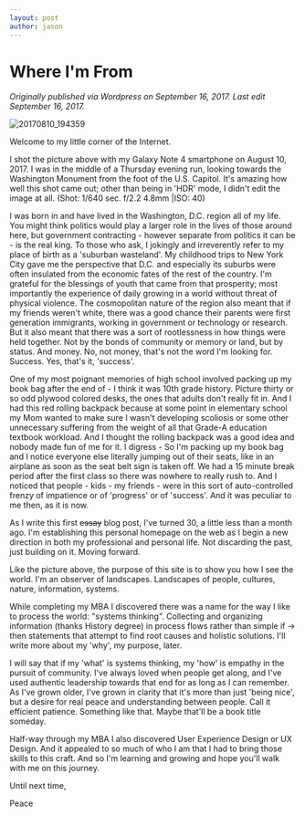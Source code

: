 ```yaml
---
layout: post
author: jason
---
```


# Where I'm From

*Originally published via Wordpress on September 16, 2017.*
*Last edit September 16, 2017.*

![20170810_194359](2017-09-16-where-im-from.assets/20170810_194359.jpg)

Welcome to my little corner of the Internet.

I shot the picture above with my Galaxy Note 4 smartphone on August 10, 2017.  I was in the middle of a Thursday evening run, looking towards the Washington Monument from the foot of the U.S. Capitol.  It's amazing how well this shot came out; other than being in 'HDR' mode, I didn't edit the image at all.  (Shot: 1/640 sec. f/2.2 4.8mm |ISO: 40)

I was born in and have lived in the Washington, D.C. region all of my life.  You might think politics would play a larger role in the lives of those around here, but government contracting - however separate from politics it can be - is the real king.  To those who ask, I jokingly and irreverently refer to my place of birth as a 'suburban wasteland'.  My childhood trips to New York City gave me the perspective that D.C. and especially its suburbs were often insulated from the economic fates of the rest of the country.  I'm grateful for the blessings of youth that came from that prosperity; most importantly the experience of daily growing in a world without threat of physical violence.  The cosmopolitan nature of the region also meant that if my friends weren't white, there was a good chance their parents were first generation immigrants, working in government or technology or research.  But it also meant that there was a sort of rootlessness in how things were held together.  Not by the bonds of community or memory or land, but by status.  And money.  No, not money, that's not the word I'm looking for.  Success.  Yes, that's it, 'success'.

One of my most poignant memories of high school involved packing up my book bag after the end of - I think it was 10th grade history.  Picture thirty or so odd plywood colored desks, the ones that adults don't really fit in.  And I had this red rolling backpack because at some point in elementary school my Mom wanted to make sure I wasn't developing scoliosis or some other unnecessary suffering from the weight of all that Grade-A education textbook workload.  And I thought the rolling backpack was a good idea and nobody made fun of me for it.  I digress - So I'm packing up my book bag and I notice everyone else literally jumping out of their seats, like in an airplane as soon as the seat belt sign is taken off.  We had a 15 minute break period after the first class so there was nowhere to really rush to.  And I noticed that people - kids - my friends - were in this sort of auto-controlled frenzy of impatience or of 'progress' or of 'success'.  And it was peculiar to me then, as it is now.

As I write this first ~~essay~~ blog post, I've turned 30, a little less than a month ago.  I'm establishing this personal homepage on the web as I begin a new direction in both my professional and personal life.  Not discarding the past, just building on it.  Moving forward.

Like the picture above, the purpose of this site is to show you how I see the world.  I'm an observer of landscapes.  Landscapes of people, cultures, nature, information, systems.

While completing my MBA I discovered there was a name for the way I like to process the world: "systems thinking".  Collecting and organizing information (thanks History degree) in process flows rather than simple if -> then statements that attempt to find root causes and holistic solutions.  I'll write more about my 'why', my purpose, later.

I will say that if my 'what' is systems thinking, my 'how' is empathy in the pursuit of community.  I've always loved when people get along, and I've used authentic leadership towards that end for as long as I can remember.  As I've grown older, I've grown in clarity that it's more than just 'being nice', but a desire for real peace and understanding between people.  Call it efficient patience.  Something like that.  Maybe that'll be a book title someday.

Half-way through my MBA I also discovered User Experience Design or UX Design.  And it appealed to so much of who I am that I had to bring those skills to this craft.  And so I'm learning and growing and hope you'll walk with me on this journey.

Until next time,

Peace

